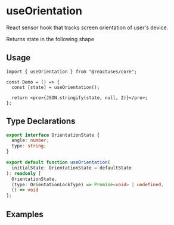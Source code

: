 # useOrientation

React sensor hook that tracks screen orientation of user's device.

Returns state in the following shape

## Usage

```tsx
import { useOrientation } from "@reactuses/core";

const Demo = () => {
  const [state] = useOrientation();

  return <pre>{JSON.stringify(state, null, 2)}</pre>;
};
```

## Type Declarations

```ts
export interface OrientationState {
  angle: number;
  type: string;
}

export default function useOrientation(
  initialState: OrientationState = defaultState
): readonly [
  OrientationState,
  (type: OrientationLockType) => Promise<void> | undefined,
  () => void
];
```

## Examples
